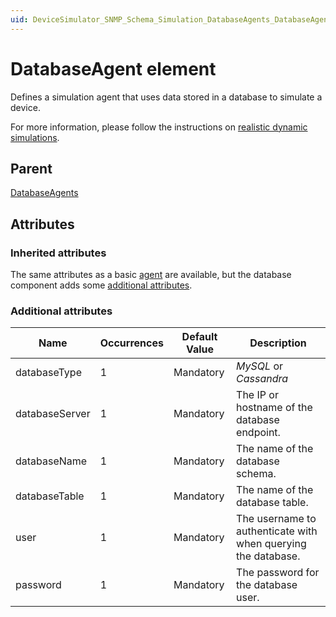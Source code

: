 ```yaml
---
uid: DeviceSimulator_SNMP_Schema_Simulation_DatabaseAgents_DatabaseAgent
---
```


# DatabaseAgent element

Defines a simulation agent that uses data stored in a database to simulate a device.

For more information, please follow the instructions on [realistic dynamic simulations](xref:Realistic_dynamic_simulations).

## Parent

[DatabaseAgents](xref:DeviceSimulator_SNMP_Schema_Simulation_DatabaseAgents)

## Attributes

### Inherited attributes

The same attributes as a basic [agent](xref:DeviceSimulator_SNMP_Schema_Simulation_Agents_Agent#attributes) are available, but the database component adds some [additional attributes](#additional-attributes).

### Additional attributes

|Name|Occurrences|Default Value|Description|
|--- |--- |--- |--- |
|databaseType |1 |Mandatory |*MySQL* or *Cassandra* |
|databaseServer |1 |Mandatory |The IP or hostname of the database endpoint. |
|databaseName |1 |Mandatory |The name of the database schema. |
|databaseTable |1 |Mandatory |The name of the database table. |
|user |1 |Mandatory |The username to authenticate with when querying the database. |
|password |1 |Mandatory |The password for the database user. |

